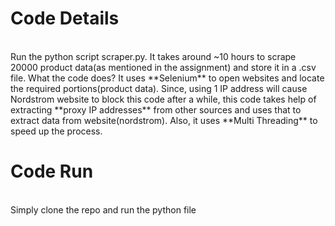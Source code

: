 <h1>Code Details</h1><br>
Run the python script scraper.py. It takes around ~10 hours to scrape 20000 product data(as mentioned in the assignment) and store it in a .csv file. 
What the code does?
It uses **Selenium** to open websites and locate the required portions(product data). Since, using 1 IP address will cause Nordstrom website to block this code after a while, this code takes help of extracting  **proxy IP addresses**  from other sources and uses that to extract data from website(nordstrom). 
Also, it uses **Multi Threading** to speed up the process. 
<h1>Code Run</h1><br>
Simply clone the repo and run the python file
